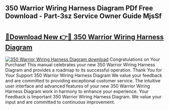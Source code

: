 ## 350 Warrior Wiring Harness Diagram PDf Free Download - Part-3sz Service Owner Guide MjsSf

# <h2><a href="http://dfhl23.blite.top/?on=350+Warrior+Wiring+Harness+Diagram">🔗Download New 👉🔴 350 Warrior Wiring Harness Diagram</a></h2>

[![350 Warrior Wiring Harness Diagram download](https://i.imgur.com/lujVjoI.png)](http://dfhl23.blite.top/?on=350+Warrior+Wiring+Harness+Diagram)
Congratulations on Your Purchase! This manual celebrates your new 350 Warrior Wiring Harness Diagram and provides a roadmap to its successful operation. Thank You for Your Support 350 Warrior Wiring Harness Diagram We value your feedback and are committed to providing exceptional customer service. The intuitive user interface and advanced features of your new 350 Warrior Wiring Harness Diagram work in harmony to enhance your experience. Your Feedback is Important 350 Warrior Wiring Harness Diagram. We value your input and are committed to continuous improvement.
